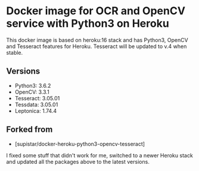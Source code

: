 # Docker image for OCR and OpenCV service with Python3 on Heroku

This docker image is based on heroku:16 stack and has Python3, OpenCV and Tesseract features for Heroku.
Tesseract will be updated to v.4 when stable.

## Versions
- Python3: 3.6.2
- OpenCV: 3.3.1
- Tesseract: 3.05.01
- Tessdata: 3.05.01
- Leptonica: 1.74.4

## Forked from
- [supistar/docker-heroku-python3-opencv-tesseract]

I fixed some stuff that didn't work for me, switched to a newer Heroku stack and updated all the packages above to the latest versions.